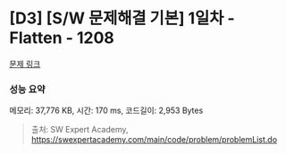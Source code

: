# [D3] [S/W 문제해결 기본] 1일차 - Flatten - 1208 

[문제 링크](https://swexpertacademy.com/main/code/problem/problemDetail.do?contestProbId=AV139KOaABgCFAYh) 

### 성능 요약

메모리: 37,776 KB, 시간: 170 ms, 코드길이: 2,953 Bytes



> 출처: SW Expert Academy, https://swexpertacademy.com/main/code/problem/problemList.do